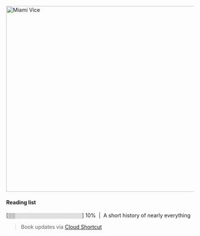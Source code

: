[<img src="https://media.giphy.com/media/l0IsIMQkVZ0UK1Q7C/giphy.gif" alt="Miami Vice" width="800" height="500">](https://www.youtube.com/watch?v=-aMCzRj3Syg)

  #### Reading list
  
  [▒▒░░░░░░░░░░░░░░░░░░] 10% &nbsp;|&nbsp; A short history of nearly everything
  
  > Book updates via [Cloud Shortcut](https://github.com/saschazengler/progress_bar_shortcut)
  